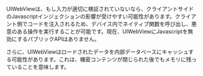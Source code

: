 
<p>UIWebViewは、もし入力が適切に検証されていないなら、クライアントサイドのJavascriptインジェクションの影響が受けやすい可能性があります。クライアント側でコードを注入されるため、デバイス内でネイティブ関数を呼び出し、悪意のある操作を実行することが可能です。現在、UIWebViewにJavascriptを無効にするパブリックAPIはありません。</p>
<p>さらに、UIWebViewはロードされたデータを内部データベースにキャッシュする可能性があります。これは、機密コンテンツが閉じられた後でもメモリに残っていることを意味します。</p>
